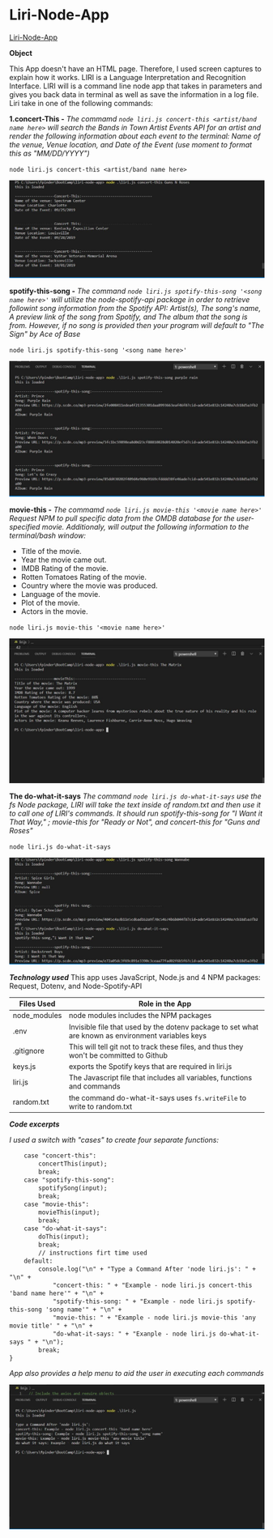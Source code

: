 # Liri-Node-App

[Liri-Node-App](https://github.com/fpinder/liri-node-app/)

**Object**

This App doesn't have an HTML page. Therefore, I used screen captures to explain how it works.  LIRI is a Language Interpretation and Recognition Interface. LIRI will is a command line node app that takes in parameters and gives you back data in terminal as well as save the information in a log file. Liri take in one of the following commands:

**1.concert-This -**  *The commamd `node liri.js concert-this <artist/band name here>`  will search the Bands in Town Artist Events API for an artist and render the following information about each event to the terminal: Name of the venue, Venue location, and Date of the Event (use moment to format this as "MM/DD/YYYY")*

`node liri.js concert-this <artist/band name here>`

 <a href="#"><img src="https://github.com/fpinder/liri-node-app/blob/master/images/concert-This.JPG" alt="concert-this"></a>


**spotify-this-song -** *The command `node liri.js spotify-this-song '<song name here>'` will utilize the node-spotify-api package in order to retrieve followint song information from the Spotify API: Artist(s), The song's name, A preview link of the song from Spotify, and The album that the song is from. However, if no song is provided then your program will default to "The Sign" by Ace of Base*

`node liri.js spotify-this-song '<song name here>'`

<a href="#"><img src="https://github.com/fpinder/liri-node-app/blob/master/images/spotify-this-song.JPG" alt="spotify-this-song"></a>

**movie-this -** *The commamd `node liri.js movie-this '<movie name here>'` Request NPM to pull specific data from the OMDB database for the user-specified movie. Additionaly,  will output the following information to the terminal/bash window:*
   * Title of the movie.
   * Year the movie came out.
   * IMDB Rating of the movie.
   * Rotten Tomatoes Rating of the movie.
   * Country where the movie was produced.
   * Language of the movie.
   * Plot of the movie.
   * Actors in the movie.

   `node liri.js movie-this '<movie name here>'`
 
  <a href="#"><img src="https://github.com/fpinder/liri-node-app/blob/master/images/movie-this.JPG" alt="movie-this"></a> 

**The do-what-it-says** *The command `node liri.js do-what-it-says` use the fs Node package, LIRI will take the text inside of random.txt and then use it to call one of LIRI's commands. It should run spotify-this-song for "I Want it That Way," ; movie-this for "Ready or Not", and  concert-this for "Guns and Roses"*

`node liri.js do-what-it-says`

<a href="#"><img src="https://github.com/fpinder/liri-node-app/blob/master/images/do-what-it-says.JPG" alt="do-what-it-says"></a>

**_Technology used_**
This app uses JavaScript, Node.js and 4 NPM packages: Request, Dotenv, and Node-Spotify-API

| Files Used   |  Role in the App                                                                  |
| ------------ | -------------------------------------------------------------------------------------- |
| node_modules | node modules includes the  NPM packages                                               |
| .env         | Invisible file that used by the dotenv package to set what are known as environment variables keys                              |
| .gitignore   | This will tell git not to track these files, and thus they won't be committed to Github |
| keys.js      | exports the Spotify keys that are required in liri.js                    |
| liri.js      | The Javascript file that includes all variables, functions and commands                   |
| random.txt   | the command do-what-it-says uses `fs.writeFile` to write to random.txt                 |

**_Code excerpts_**

*I used a switch with "cases" to create four separate functions:*

```switch (argument) {
    case "concert-this":
        concertThis(input);
        break;
    case "spotify-this-song":
        spotifySong(input);
        break;
    case "movie-this":
        movieThis(input);
        break;
    case "do-what-it-says":
        doThis(input);
        break;
        // instructions firt time used
    default:
        console.log("\n" + "Type a Command After 'node liri.js': " + "\n" +
            "concert-this: " + "Example - node liri.js concert-this 'band name here'" + "\n" +
            "spotify-this-song: " + "Example - node liri.js spotify-this-song 'song name'" + "\n" +
            "movie-this: " + "Example - node liri.js movie-this 'any movie title' " + "\n" +
            "do-what-it-says: " + "Exanple - node liri.js do-what-it-says " + "\n");
        break;
}
```

*App also provides a help menu to aid the user in executing each commands*

<a href="#"><img src="https://github.com/fpinder/liri-node-app/blob/master/images/Help.JPG" alt="Help File"></a>






